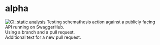 # alpha
[![CI: static analysis](../../actions/workflows/main.yml/badge.svg)](../../actions/workflows/main.yml)
Testing schemathesis action against a publicly facing API running on SwaggerHub.<BR>
Using a branch and a pull request.<br>
Additional text for a new pull request.
